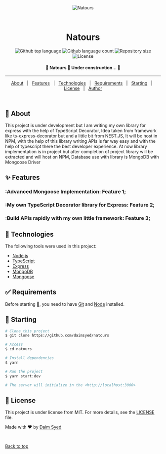 <div align="center" id="top"> 
  <img src="./.github/app.gif" alt="Natours" />

&#xa0;

  <!-- <a href="https://natours.netlify.app">Demo</a> -->
</div>

<h1 align="center">Natours</h1>

<p align="center">
  <img alt="Github top language" src="https://img.shields.io/github/languages/top/daimsyed/natours?color=56BEB8">

  <img alt="Github language count" src="https://img.shields.io/github/languages/count/daimsyed/natours?color=56BEB8">

  <img alt="Repository size" src="https://img.shields.io/github/repo-size/daimsyed/natours?color=56BEB8">

  <img alt="License" src="https://img.shields.io/github/license/daimsyed/natours?color=56BEB8">

  <!-- <img alt="Github issues" src="https://img.shields.io/github/issues/daimsyed/natours?color=56BEB8" /> -->

  <!-- <img alt="Github forks" src="https://img.shields.io/github/forks/daimsyed/natours?color=56BEB8" /> -->

  <!-- <img alt="Github stars" src="https://img.shields.io/github/stars/daimsyed/natours?color=56BEB8" /> -->
</p>

<!-- Status -->

<h4 align="center">
	🚧  Natours 🚀 Under construction...  🚧
</h4>

<hr>

<p align="center">
  <a href="#dart-about">About</a> &#xa0; | &#xa0; 
  <a href="#sparkles-features">Features</a> &#xa0; | &#xa0;
  <a href="#rocket-technologies">Technologies</a> &#xa0; | &#xa0;
  <a href="#white_check_mark-requirements">Requirements</a> &#xa0; | &#xa0;
  <a href="#checkered_flag-starting">Starting</a> &#xa0; | &#xa0;
  <a href="#memo-license">License</a> &#xa0; | &#xa0;
  <a href="https://github.com/daimsyed" target="_blank">Author</a>
</p>

<br>

## :dart: About

This project is under development but I am writing my own library for express with the help of TypeScript Decorator, Idea taken from framework like ts-express-decorator but and a little bit from NEST.JS, It will be host in NPM, with the help of this library writing APIs is far way easy and with the help of typescript there the best developer experience. At now library implementation is in project but after completion of project library will be extracted and will host on NPM, Database use with library is MongoDB with Mongoose Driver

## :sparkles: Features

### :Advanced Mongoose Implementation: Feature 1;

### :My own TypeScript Decorator library for Express: Feature 2;

### :Build APIs rapidly with my own little framework: Feature 3;

## :rocket: Technologies

The following tools were used in this project:

- [Node.js](https://nodejs.org/en/)
- [TypeScript](https://www.typescriptlang.org/)
- [Express](https://expressjs.com/)
- [MongoDB](https://www.mongodb.com/)
- [Mongoose](https://mongoosejs.com/)

## :white_check_mark: Requirements

Before starting :checkered_flag:, you need to have [Git](https://git-scm.com) and [Node](https://nodejs.org/en/) installed.

## :checkered_flag: Starting

```bash
# Clone this project
$ git clone https://github.com/daimsyed/natours

# Access
$ cd natours

# Install dependencies
$ yarn

# Run the project
$ yarn start:dev

# The server will initialize in the <http://localhost:3000>
```

## :memo: License

This project is under license from MIT. For more details, see the [LICENSE](LICENSE.md) file.

Made with :heart: by <a href="https://github.com/daimsyed" target="_blank">Daim Syed</a>

&#xa0;

<a href="#top">Back to top</a>
